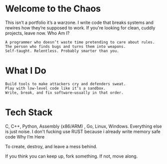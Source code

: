 # Welcome to the Chaos

This isn’t a portfolio it’s a warzone. I write code that breaks systems and rewires how they’re supposed to work. If you're looking for clean, cuddly projects, leave now.
Who Am I?

    A programmer who doesn’t waste time pretending to care about rules.
    The person who finds bugs and turns them into weapons.
    Self-taught. Relentless. Probably smarter than you.

# What I Do

    Build tools to make attackers cry and defenders sweat.
    Play with low-level code like it’s a sandbox.
    Write, break, and fix software—usually in that order.

# Tech Stack

C, C++, Python, Assembly (x86/ARM) , Go, Linux, Windows. Everything else is just noise. I don't fucking use RUST because i already write memory safe code
Why I’m Here

To create, destroy, and leave a mess behind.

If you think you can keep up, fork something. If not, move along.
